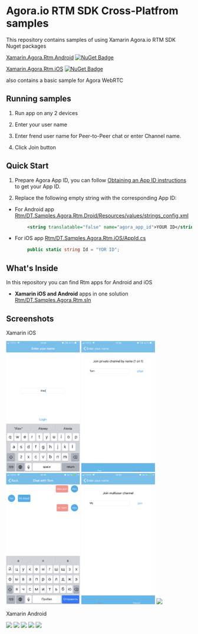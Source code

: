 Agora.io RTM SDK Cross-Platfrom samples
========================================

This repository contains samples of using Xamarin Agora.io RTM SDK Nuget packages

[Xamarin.Agora.Rtm.Android](https://www.nuget.org/packages/Xamarin.Agora.Rtm.Android/) [![NuGet Badge](https://buildstats.info/nuget/Xamarin.Agora.Rtm.Android)](https://www.nuget.org/packages/Xamarin.Agora.Rtm.Android/)

[Xamarin.Agora.Rtm.iOS](https://www.nuget.org/packages/Xamarin.Agora.Rtm.iOS/) [![NuGet Badge](https://buildstats.info/nuget/Xamarin.Agora.Rtm.iOS)](https://www.nuget.org/packages/Xamarin.Agora.Rtm.iOS/)

also contains a basic sample for Agora WebRTC


Running samples
-------------

1. Run app on any 2 devices

1. Enter your user name

1. Enter frend user name for Peer-to-Peer chat or enter Channel name.

1. Click Join button


Quick Start
-----------


1. Prepare Agora App ID, you can follow [Obtaining an App ID instructions](https://docs.agora.io/en/2.1.1/product/Video/Agora%20Basics/key_web#app-id-web) to get your App ID.

1. Replace the following empty string with the corresponding App ID:

* For Android app
    [Rtm/DT.Samples.Agora.Rtm.Droid/Resources/values/strings_config.xml](Rtm/DT.Samples.Agora.Rtm.Droid/Resources/values/strings_config.xml)
```xml
        <string translatable="false" name="agora_app_id">YOUR ID</string>
```
* For iOS app
    [Rtm/DT.Samples.Agora.Rtm.iOS/AppId.cs](Rtm/DT.Samples.Agora.Rtm.iOS/AppId.cs)
```c#
        public static string Id = "YOR ID";
```


What's Inside
-------------


In this repository you can find Rtm apps for Android and iOS


* **Xamarin iOS and Android** apps in one solution [Rtm/DT.Samples.Agora.Rtm.sln](Rtm/DT.Samples.Agora.Rtm.iOS.csproj)


Screenshots
-------------

Xamarin iOS

<img src="Screenshots/iOS/1.png" width="200" />
<img src="Screenshots/iOS/2.png" width="200" />
<img src="Screenshots/iOS/3.png" width="200" />
<img src="Screenshots/iOS/4.png" width="200" />
<img src="Screenshots/iOS/.png" width="200" />


Xamarin Android

<img src="Screenshots/Android/1.png" width="200" />
<img src="Screenshots/Android/2.png" width="200" />
<img src="Screenshots/Android/3.png" width="200" />
<img src="Screenshots/Android/4.png" width="200" />
<img src="Screenshots/Android/.png" width="200" />

